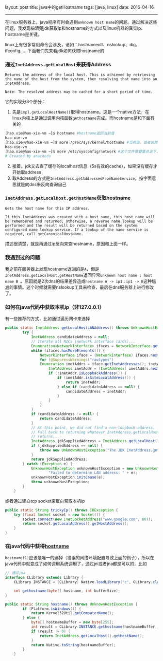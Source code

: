 layout: post
title: java中的getHostname 
tags: [java, linux]
date: 2016-04-16

---
在linux服务器上，java程序有时会遇到`unknown host name`的问题。通过解决这些问题，我发现搞清楚jdk获取ip和hostname的方式以及linux机器的真实ip、hostname是关键。

linux上有很多常用命令会涉及，诸如：hostnamectl、nslookup、dig、ifconfig......下面我们先来看jdk如何获取hostname的
<!--more-->
### 通过`InetAddress.getLocalHost`来获得Address

```
Returns the address of the local host. This is achieved by retrieving the name of the host from the system, then resolving that name into an InetAddress.

Note: The resolved address may be cached for a short period of time.
```

它的实现分3个部分：

1.  先是`impl.getLocalHostName()`取得hostname。这是一个native方法，在linux内核上是通过调用内核函数`gethostname`完成。而hostname是和下面有关的

```bash
[hao.xie@hao-xie-vm ~]$ hostname #hostname返回当前值
hao-xie-vm
[hao.xie@vhao-xie-vm ~]$ more /proc/sys/kernel/hostname #当前值，或者说修改后生效
hao-xie-vm
[hao.xie@hao-xie-vm ~]$ more /etc/sysconfig/network #这个文件需要重点说下，reboot的时候，系统会读取它，并给hostname赋值，但是在运行过程中修改它不会立即生效，需要配合hostname命令生效
# Created by anaconda
```

2. 接着，jdk又去查了缓存的localhost信息（5s有效的cache），如果没有缓存才开始取address
3. 取Address的方式是`InetAddress.getAddressesFromNameService`，按字面意思就是向dns来反向查询自己

### `InetAddress.getLocalHost.getHostName`获取hostname

```
Gets the host name for this IP address.

If this InetAddress was created with a host name, this host name will be remembered and returned; otherwise, a reverse name lookup will be performed and the result will be returned based on the system configured name lookup service. If a lookup of the name service is required, call getCanonicalHostName.
```

描述很清楚，就是再通过ip反向来查hostname，原因和上面一样。

### 我遇到过的问题

我之前在服务器上发现hostname返回的是`A`，但是`InetAddress.getLocalHost.getHostName`返回异常`unknown host name : host name B `。原因就是2次dns的结果差异造成`hostname A -> ip1；ip1 -> B`这种尴尬的事情。这个时候就需要nslookup工具来检查，最后在dns服务器上进行修改了。

### 如何在java代码中获取本机ip（非127.0.0.1）

有一些推荐的方式，比如通过遍历网卡来选择

```java
public static InetAddress getLocalHostLANAddress() throws UnknownHostException, SocketException {
		try {
			InetAddress candidateAddress = null;
			// Iterate all NICs (network interface cards)...
			Enumeration<NetworkInterface> ifaces = NetworkInterface.getNetworkInterfaces();
			while (ifaces.hasMoreElements()) {
				NetworkInterface iface = (NetworkInterface) ifaces.nextElement();
				for (@SuppressWarnings("rawtypes")
				Enumeration inetAddrs = iface.getInetAddresses(); inetAddrs.hasMoreElements();) {
					InetAddress inetAddr = (InetAddress) inetAddrs.nextElement();
					if (!inetAddr.isLoopbackAddress()) {
						if (inetAddr.isSiteLocalAddress()) {
							return inetAddr;
						} else if (candidateAddress == null) {
							candidateAddress = inetAddr;
						}
					}
				}
			}
			if (candidateAddress != null) {
				return candidateAddress;
			}
			// At this point, we did not find a non-loopback address.
			// Fall back to returning whatever InetAddress.getLocalHost()
			// returns...
			InetAddress jdkSuppliedAddress = InetAddress.getLocalHost();
			if (jdkSuppliedAddress == null) {
				throw new UnknownHostException("The JDK InetAddress.getLocalHost() method unexpectedly returned null.");
			}
			return jdkSuppliedAddress;
		} catch (Exception e) {
			UnknownHostException unknownHostException = new UnknownHostException(
					"Failed to determine LAN address: " + e);
			unknownHostException.initCause(e);
			throw unknownHostException;
		}
	}
```

或者通过建立tcp socket来反向获取本机ip

```java
public static String trickyIp() throws IOException {
    try (final Socket socket = new Socket()) {
        socket.connect(new InetSocketAddress("www.google.com", 80));
        return socket.getLocalAddress().getHostAddress();
    }
}
```

### 在java代码中获得[hostname](/2016/09/hostname)

`hostname(1)`应该是唯一的选择（错误的网络环境配置导致上面的例子），所以在java代码中就变成了如何调用系统调用了，通过jni或者jna都是可以的，比如

```java
// 通过jna
interface CLibrary extends Library {
    CLibrary INSTANCE = (CLibrary) Native.loadLibrary("c", CLibrary.class);

    int gethostname(byte[] hostname, int bufferSize);
}

public static String hostname() throws UnknownHostException {
        if (Platform.isWindows()) {
            return Kernel32Util.getComputerName();
        } else {
            byte[] hostnameBuffer = new byte[255];
            int result = CLibrary.INSTANCE.gethostname(hostnameBuffer, hostnameBuffer.length);
            if (result != 0) {
                return InetAddress.getLocalHost().getHostName();
            }
            return Native.toString(hostnameBuffer);
        }
    }
```
